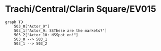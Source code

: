 # Trachi/Central/Clarin Square/EV015


```mermaid
graph TD
    503_0["Actor_9"]
    503_1["Actor_9: SSThese are the markets?"]
    503_2["Actor_10: NSSpot on!"]
    503_0 --> 503_1
    503_1 --> 503_2
```